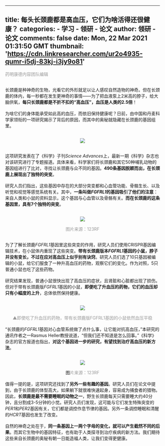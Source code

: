 
---
title: 每头长颈鹿都是高血压，它们为啥活得还很健康？
categories: 
    - 学习
    - 领研 - 论文
author: 领研 - 论文
comments: false
date: Mon, 22 Mar 2021 01:31:50 GMT
thumbnail: 'https://cdn.linkresearcher.com/ur2o4935-qumr-i5dj-83kj-i3jy9o81'
---

<div>   
<p><font style="font-size:14px; color:rgb(153, 153, 153);">药明康德内容团队编辑  </font><br></p><section><br></section><section>长颈鹿是种神奇的生物，光看它的外形就足以让人感叹自然造物的神奇。但在长颈鹿的体内，每一秒都在发生更神奇的事情——为了把血液泵上2米高的脖子，给大脑供氧，<strong>每只长颈鹿都是不折不扣的“高血压”，血压是人类的2.5倍</strong>！</section><section><br></section><section>为啥它们的身体能承受如此高的血压，而依旧保持健康呢？日前，由中国和丹麦科学家领衔的一项研究揭示了背后的原因，而其中的奥秘就隐藏在长颈鹿的基因组里。</section><section><br></section><p style="text-align:center;"><img src="https://cdn.linkresearcher.com/ur2o4935-qumr-i5dj-83kj-i3jy9o81" referrerpolicy="no-referrer"></p><section><br></section><section>这项研究发表在了《科学》子刊<em>Science Advances</em>上，最新一期《科学》杂志也对该研究进行了专题报道。具体来看，科学家们将长颈鹿和其它50种哺乳动物的基因组进行了比对，寻找让长颈鹿与众不同的基因。<strong>490条基因脱颖而出，在长颈鹿上展现出了独特的突变</strong>。</section><section><br></section><section>研究人员们指出，这些基因中存在的大部分突变都和心血管功能、骨骼生长、以及听觉和视觉等感觉系统有关。其中，<strong>一条叫做<em>FGFRL1</em>的基因吸引了他们的注意</strong>：来自人类和小鼠的资料显示，这个基因与心血管以及骨骼有关。<strong>而在长颈鹿的这条基因里，具有7个独特的突变</strong>。</section><section><br></section><p style="text-align:center;"><img src="https://cdn.linkresearcher.com/i0prgsnl-v62s-7gke-jp0w-6skq4rxa" referrerpolicy="no-referrer"></p><p style="text-align:center;"><font style="font-size:14px; color:rgb(153, 153, 153);">图片来源：123RF</font><br></p><section><br></section><section>为了了解长颈鹿<em>FGFRL1</em>基因里这些突变的作用，研究人员们使用CRISPR基因编辑技术，在小鼠体内重现了这些突变。<strong>带有长颈鹿版本<em>FGFRL1</em>基因的小鼠，脖子并没有变长，不过在应对高血压上似乎别有诀窍</strong>。研究人员们选了10只基因被编辑的小鼠，给它们服食了一种升高血压的药物，观察它们的变化。作为对照，5只普通小鼠也吃了这些药物。</section><section><br></section><section>研究结果发现，普通小鼠很快出现了高血压的症状，且肾脏和心脏都出现了损伤。但对于带有长颈鹿版<em>FGFRL1</em>基因的小鼠，<strong>即便吃了升血压的药物，它们的血压却只有小幅度的上升</strong>，总体依然保持健康。</section><section><br></section><p style="text-align:center;"><img src="https://cdn.linkresearcher.com/94nhbeqm-zb8a-5oby-wbsr-29ub7rax" referrerpolicy="no-referrer"></p><section style="text-align:center;"><font style="font-size:14px; color:rgb(153, 153, 153);">▲即使吃了升血压的药物，带有长颈鹿版FGFRL1基因的小鼠依然血压平稳</font></section><section><strong><strong><br></strong></strong></section><section>“长颈鹿的<em>FGFRL1</em>基因对心血管系统做了点什么事，让它能对抗高血压，”本研究的通讯作者之一Rasmus Heller教授说道，“但我们还不知道是怎么回事。”《科学》杂志的官方报道也指出，<strong>对这个基因进一步的研究，有望找到治疗高血压的新方法</strong>。</section><section><br></section><p style="text-align:center;"><img src="https://cdn.linkresearcher.com/1jqvtfd3-fc2n-rcky-rzg0-7t6grjdx" referrerpolicy="no-referrer"></p><section style="text-align:center;">图<font style="font-size:14px; color:rgb(153, 153, 153);">片来源：123RF</font><br></section><section><br></section><section>值得一提的是，这项研究还找到了<strong>另外一些有趣的基因</strong>。研究人员们在论文中提到，由于长颈鹿的体型高大，如果躺下就很难快速起身，容易成为捕食者的猎物。因此，<strong>长颈鹿是最不需要睡眠的动物之一</strong>，野生长颈鹿每天只需要睡大约40分钟，且分割成3-5分钟的小觉。研究人员们发现，这可能与它们发生特殊突变的<em>PER1</em>和<em>PER2</em>基因有关，它们都是调控作息节律的基因。另外一条调控睡眠和清醒的<em>HCRT</em>基因也发生了改变。</section><section><br></section><section>自然的神奇之处在于，<strong>同一条基因上一两个字母的变化，就可以产生截然不同的后果</strong>。而其它生物中的基因特征，也有助于人类探寻到治疗疾病的新方法。我们期待这些来自长颈鹿的奥秘有朝一日能造福人类，让我们变得更健康。</section>  
</div>
            